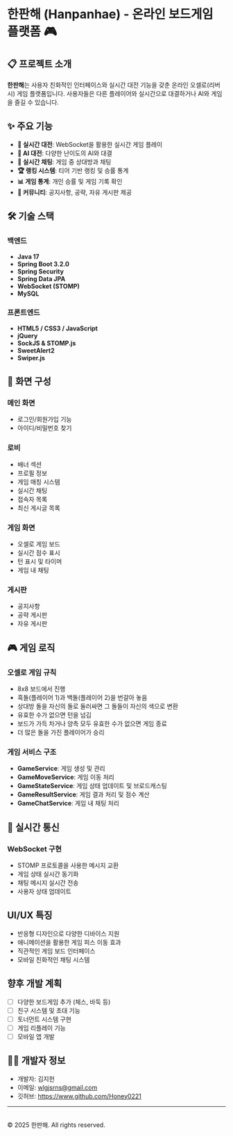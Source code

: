 # 한판해 (Hanpanhae) - 온라인 보드게임 플랫폼 🎮

## 📋 프로젝트 소개

**한판해**는 사용자 친화적인 인터페이스와 실시간 대전 기능을 갖춘 온라인 오셀로(리버시) 게임 플랫폼입니다. 사용자들은 다른 플레이어와 실시간으로 대결하거나 AI와 게임을 즐길 수 있습니다.

## ✨ 주요 기능

- **🎲 실시간 대전**: WebSocket을 활용한 실시간 게임 플레이
- **🤖 AI 대전**: 다양한 난이도의 AI와 대결
- **💬 실시간 채팅**: 게임 중 상대방과 채팅
- **🏆 랭킹 시스템**: 티어 기반 랭킹 및 승률 통계
- **📊 게임 통계**: 개인 승률 및 게임 기록 확인
- **📝 커뮤니티**: 공지사항, 공략, 자유 게시판 제공

## 🛠️ 기술 스택

### 백엔드
- **Java 17**
- **Spring Boot 3.2.0**
- **Spring Security**
- **Spring Data JPA**
- **WebSocket (STOMP)**
- **MySQL**

### 프론트엔드
- **HTML5 / CSS3 / JavaScript**
- **jQuery**
- **SockJS & STOMP.js**
- **SweetAlert2**
- **Swiper.js**

## 📱 화면 구성

### 메인 화면
- 로그인/회원가입 기능
- 아이디/비밀번호 찾기

### 로비
- 배너 섹션
- 프로필 정보
- 게임 매칭 시스템
- 실시간 채팅
- 접속자 목록
- 최신 게시글 목록

### 게임 화면
- 오셀로 게임 보드
- 실시간 점수 표시
- 턴 표시 및 타이머
- 게임 내 채팅

### 게시판
- 공지사항
- 공략 게시판
- 자유 게시판

## 🎮 게임 로직

### 오셀로 게임 규칙
- 8x8 보드에서 진행
- 흑돌(플레이어 1)과 백돌(플레이어 2)을 번갈아 놓음
- 상대방 돌을 자신의 돌로 둘러싸면 그 돌들이 자신의 색으로 변환
- 유효한 수가 없으면 턴을 넘김
- 보드가 가득 차거나 양측 모두 유효한 수가 없으면 게임 종료
- 더 많은 돌을 가진 플레이어가 승리

### 게임 서비스 구조
- **GameService**: 게임 생성 및 관리
- **GameMoveService**: 게임 이동 처리
- **GameStateService**: 게임 상태 업데이트 및 브로드캐스팅
- **GameResultService**: 게임 결과 처리 및 점수 계산
- **GameChatService**: 게임 내 채팅 처리

## 🔄 실시간 통신

### WebSocket 구현
- STOMP 프로토콜을 사용한 메시지 교환
- 게임 상태 실시간 동기화
- 채팅 메시지 실시간 전송
- 사용자 상태 업데이트

## UI/UX 특징

- 반응형 디자인으로 다양한 디바이스 지원
- 애니메이션을 활용한 게임 피스 이동 효과
- 직관적인 게임 보드 인터페이스
- 모바일 친화적인 채팅 시스템

## 향후 개발 계획

- [ ] 다양한 보드게임 추가 (체스, 바둑 등)
- [ ] 친구 시스템 및 초대 기능
- [ ] 토너먼트 시스템 구현
- [ ] 게임 리플레이 기능
- [ ] 모바일 앱 개발

## 👨‍💻 개발자 정보

- 개발자: 김지헌
- 이메일: wlgjsrns@gmail.com
- 깃허브: https://www.github.com/Honey0221

---
<br>
© 2025 한판해. All rights reserved.  
